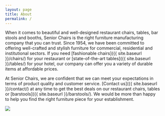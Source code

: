 ```yaml
---
layout: page
title: About
permalink: /
---
```







<div class="grid">

<div class="col-1-2">

When it comes to beautiful and well-designed restaurant chairs, tables, bar stools and booths, Senior Chairs is the right furniture manufacturing company that you can trust. Since 1954, we have been committed to offering well-crafted and stylish furniture for commercial, residential and institutional sectors. If you need [fashionable chairs]({{ site.baseurl }}/chairs/) for your restaurant or [state-of-the-art tables]({{ site.baseurl }}/tables/) for your hotel, our company can offer you a variety of durable items at affordable prices.


At Senior Chairs, we are confident that we can meet your expectations in terms of product quality and customer service. [Contact us]({{ site.baseurl }}/contact/) at any time to get the best deals on our restaurant chairs, tables or [barstools]({{ site.baseurl }}/barstools/). We would be more than happy to help you find the right furniture piece for your establishment.


</div>

<div class="col-1-2">
<img src="{{ site.baseurl }}/assets/content/original-store.jpg">


</div>

</div>

